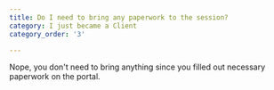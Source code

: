 ```yaml
---
title: Do I need to bring any paperwork to the session?
category: I just became a Client
category_order: '3'

---
```


<p>Nope, you don't need to bring anything since you filled out necessary paperwork on the portal.</p>



